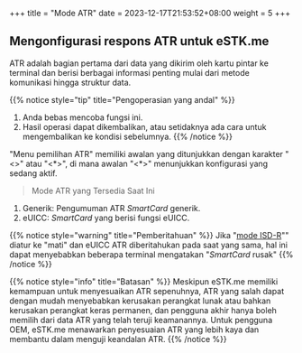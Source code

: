 +++
title = "Mode ATR"
date =  2023-12-17T21:53:52+08:00
weight = 5
+++

## Mengonfigurasi respons ATR untuk eSTK.me

ATR adalah bagian pertama dari data yang dikirim oleh kartu pintar ke terminal dan berisi berbagai informasi penting mulai dari metode komunikasi hingga struktur data.

{{% notice style="tip" title="Pengoperasian yang andal" %}}
1. Anda bebas mencoba fungsi ini.
2. Hasil operasi dapat dikembalikan, atau setidaknya ada cara untuk mengembalikan ke kondisi sebelumnya.
{{% /notice %}}

"Menu pemilihan ATR" memiliki awalan yang ditunjukkan dengan karakter "<>" atau "<\*>", di mana awalan "<\*>" menunjukkan konfigurasi yang sedang aktif.  

> Mode ATR yang Tersedia Saat Ini
1. Generik: Pengumuman ATR _SmartCard_ generik.
2. eUICC: _SmartCard_ yang berisi fungsi eUICC.

{{% notice style="warning" title="Pemberitahuan" %}}
Jika "[mode ISD-R](./isd-r-mode)"" diatur ke "mati" dan eUICC ATR diberitahukan pada saat yang sama, hal ini dapat menyebabkan beberapa terminal mengatakan "_SmartCard_ rusak"
{{% /notice %}}

{{% notice style="info" title="Batasan" %}}
Meskipun eSTK.me memiliki kemampuan untuk menyesuaikan ATR sepenuhnya, ATR yang salah dapat dengan mudah menyebabkan kerusakan perangkat lunak atau bahkan kerusakan perangkat keras permanen, dan pengguna akhir hanya boleh memilih dari data ATR yang telah teruji keamanannya. Untuk pengguna OEM, eSTK.me menawarkan penyesuaian ATR yang lebih kaya dan membantu dalam menguji keandalan ATR.
{{% /notice %}}
